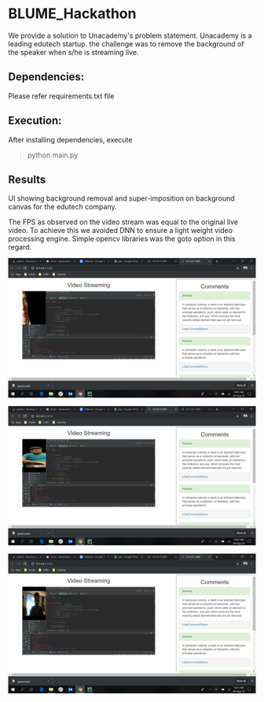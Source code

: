 # BLUME_Hackathon

We provide a solution to Unacademy's problem statement. Unacademy is a leading edutech startup. the challenge was to remove the background of the speaker when s/he is streaming live. 

## Dependencies:

Please refer requirements.txt file

## Execution:

After installing dependencies, execute
> python main.py

## Results

UI showing background removal and super-imposition on background canvas for the edutech company.

The FPS as observed on the video stream was equal to the original live video. To achieve this we avoided DNN to ensure a light weight video processing engine. Simple opencv libraries was the goto option in this regard.

![image1](https://github.com/shankarkanamadi/BLUME_Hackathon/blob/master/results/Screenshot%20(5).png)


![image2](https://github.com/shankarkanamadi/BLUME_Hackathon/blob/master/results/Screenshot%20(6).png)


![image3](https://github.com/shankarkanamadi/BLUME_Hackathon/blob/master/results/Screenshot%20(7).png)





